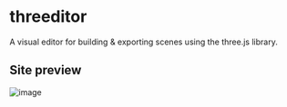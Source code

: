 # threeditor
A visual editor for building &amp; exporting scenes using the three.js library.

## Site preview
![image](https://user-images.githubusercontent.com/59726149/180088630-62a113f0-299d-4b39-962f-a65e0943cb6d.png)
